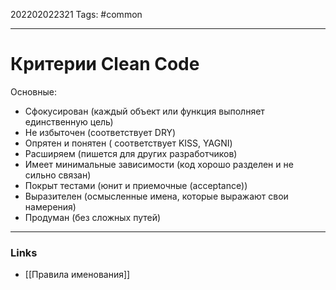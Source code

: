 202202022321
Tags: #common 

--- 
# Критерии Clean Code
Основные:
- Cфокусирован (каждый объект или функция выполняет единственную цель)
- Не избыточен (соответствует DRY)
- Опрятен и понятен ( соответствует KISS, YAGNI)
- Расширяем (пишется для других разработчиков)
- Имеет минимальные зависимости (код хорошо разделен и не сильно связан)
- Покрыт тестами (юнит и приемочные (acceptance))
- Выразителен (осмысленные имена, которые выражают свои намерения)
- Продуман (без сложных путей)

--- 
### Links
- [[Правила именования]]